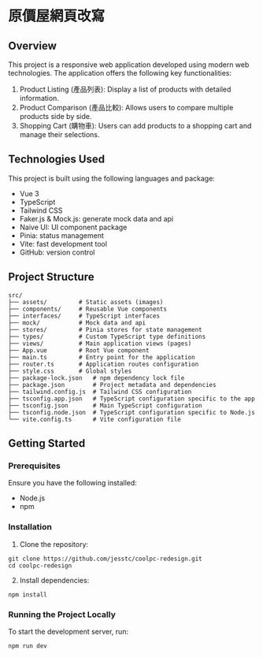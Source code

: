 # 原價屋網頁改寫

## Overview

This project is a responsive web application developed using modern web technologies. The application offers the following key functionalities:

1. Product Listing (產品列表): Display a list of products with detailed information.
2. Product Comparison (產品比較): Allows users to compare multiple products side by side.
3. Shopping Cart (購物車): Users can add products to a shopping cart and manage their selections.


## Technologies Used

This project is built using the following languages and package:

- Vue 3
- TypeScript
- Tailwind CSS
- Faker.js & Mock.js: generate mock data and api
- Naive UI: UI component package
- Pinia: status management
- Vite: fast development tool
- GitHub: version control 


## Project Structure

```
src/
├── assets/         # Static assets (images)
├── components/     # Reusable Vue components
├── interfaces/     # TypeScript interfaces
├── mock/           # Mock data and api
├── stores/         # Pinia stores for state management
├── types/          # Custom TypeScript type definitions
├── views/          # Main application views (pages)
├── App.vue         # Root Vue component
├── main.ts         # Entry point for the application
├── router.ts       # Application routes configuration
├── style.css       # Global styles
├── package-lock.json   # npm dependency lock file
├── package.json        # Project metadata and dependencies
├── tailwind.config.js  # Tailwind CSS configuration
├── tsconfig.app.json   # TypeScript configuration specific to the app
├── tsconfig.json       # Main TypeScript configuration
├── tsconfig.node.json  # TypeScript configuration specific to Node.js
└── vite.config.ts      # Vite configuration file
```

## Getting Started

### Prerequisites

Ensure you have the following installed:

- Node.js 
- npm

### Installation

1. Clone the repository:

```
git clone https://github.com/jesstc/coolpc-redesign.git
cd coolpc-redesign
```

2. Install dependencies:

```
npm install
```

### Running the Project Locally

To start the development server, run:

```
npm run dev

```